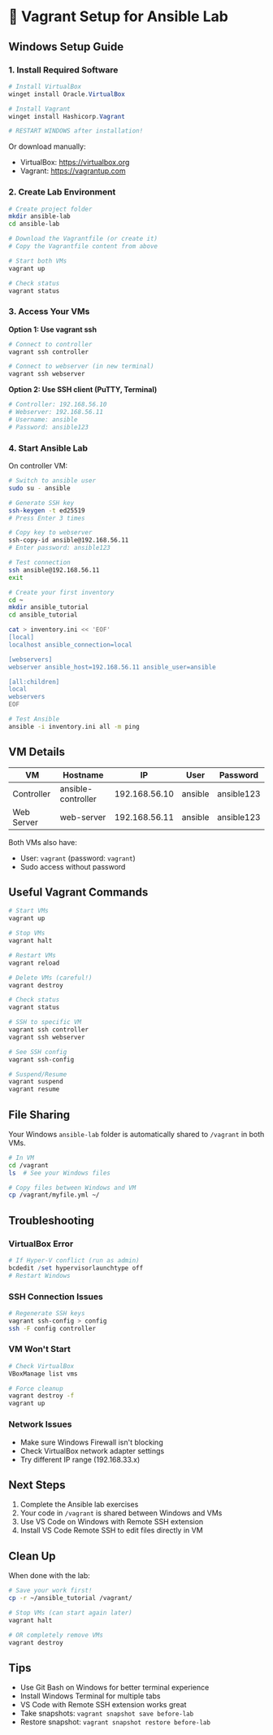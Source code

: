# 🚀 Vagrant Setup for Ansible Lab

## Windows Setup Guide

### 1. Install Required Software

```powershell
# Install VirtualBox
winget install Oracle.VirtualBox

# Install Vagrant
winget install Hashicorp.Vagrant

# RESTART WINDOWS after installation!
```

Or download manually:
- VirtualBox: https://virtualbox.org
- Vagrant: https://vagrantup.com

### 2. Create Lab Environment

```bash
# Create project folder
mkdir ansible-lab
cd ansible-lab

# Download the Vagrantfile (or create it)
# Copy the Vagrantfile content from above

# Start both VMs
vagrant up

# Check status
vagrant status
```

### 3. Access Your VMs

**Option 1: Use vagrant ssh**
```bash
# Connect to controller
vagrant ssh controller

# Connect to webserver (in new terminal)
vagrant ssh webserver
```

**Option 2: Use SSH client (PuTTY, Terminal)**
```bash
# Controller: 192.168.56.10
# Webserver: 192.168.56.11
# Username: ansible
# Password: ansible123
```

### 4. Start Ansible Lab

On controller VM:
```bash
# Switch to ansible user
sudo su - ansible

# Generate SSH key
ssh-keygen -t ed25519
# Press Enter 3 times

# Copy key to webserver
ssh-copy-id ansible@192.168.56.11
# Enter password: ansible123

# Test connection
ssh ansible@192.168.56.11
exit

# Create your first inventory
cd ~
mkdir ansible_tutorial
cd ansible_tutorial

cat > inventory.ini << 'EOF'
[local]
localhost ansible_connection=local

[webservers]
webserver ansible_host=192.168.56.11 ansible_user=ansible

[all:children]
local
webservers
EOF

# Test Ansible
ansible -i inventory.ini all -m ping
```

## VM Details

| VM | Hostname | IP | User | Password |
|----|----------|-----|------|----------|
| Controller | ansible-controller | 192.168.56.10 | ansible | ansible123 |
| Web Server | web-server | 192.168.56.11 | ansible | ansible123 |

Both VMs also have:
- User: `vagrant` (password: `vagrant`)
- Sudo access without password

## Useful Vagrant Commands

```bash
# Start VMs
vagrant up

# Stop VMs
vagrant halt

# Restart VMs
vagrant reload

# Delete VMs (careful!)
vagrant destroy

# Check status
vagrant status

# SSH to specific VM
vagrant ssh controller
vagrant ssh webserver

# See SSH config
vagrant ssh-config

# Suspend/Resume
vagrant suspend
vagrant resume
```

## File Sharing

Your Windows `ansible-lab` folder is automatically shared to `/vagrant` in both VMs.

```bash
# In VM
cd /vagrant
ls  # See your Windows files

# Copy files between Windows and VM
cp /vagrant/myfile.yml ~/
```

## Troubleshooting

### VirtualBox Error
```powershell
# If Hyper-V conflict (run as admin)
bcdedit /set hypervisorlaunchtype off
# Restart Windows
```

### SSH Connection Issues
```bash
# Regenerate SSH keys
vagrant ssh-config > config
ssh -F config controller
```

### VM Won't Start
```bash
# Check VirtualBox
VBoxManage list vms

# Force cleanup
vagrant destroy -f
vagrant up
```

### Network Issues
- Make sure Windows Firewall isn't blocking
- Check VirtualBox network adapter settings
- Try different IP range (192.168.33.x)

## Next Steps

1. Complete the Ansible lab exercises
2. Your code in `/vagrant` is shared between Windows and VMs
3. Use VS Code on Windows with Remote SSH extension
4. Install VS Code Remote SSH to edit files directly in VM

## Clean Up

When done with the lab:
```bash
# Save your work first!
cp -r ~/ansible_tutorial /vagrant/

# Stop VMs (can start again later)
vagrant halt

# OR completely remove VMs
vagrant destroy
```

## Tips

- Use Git Bash on Windows for better terminal experience
- Install Windows Terminal for multiple tabs
- VS Code with Remote SSH extension works great
- Take snapshots: `vagrant snapshot save before-lab`
- Restore snapshot: `vagrant snapshot restore before-lab`
